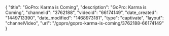 {
    "title": "GoPro: Karma is Coming",
    "description": "GoPro: Karma is Coming",
    "channelid": "3762188",
    "videoid": "66174149",
    "date_created": "1449713390",
    "date_modified": "1468973181",
    "type": "captivate",
    "layout": "channelVideo",
    "url": "\/gopro\/gopro-karma-is-coming\/3762188-66174149"
}